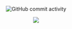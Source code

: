 <p align="center">
    <!-- <img src="https://img.shields.io/badge/OS-Ubuntu-E95420?logo=ubuntu&logoColor=white">
    <img src="https://img.shields.io/badge/Editor-Vim-%2311AB00.svg?logo=vim&logoColor=white">
    <img src="https://img.shields.io/badge/Code-Go-%2300ADD8.svg?&logo=go&logoColor=white"> -->
    <img alt="GitHub commit activity" src="https://img.shields.io/github/commit-activity/t/canonical/lxd?authorFilter=kadinsayani&style=flat&label=lxd%20commits&color=E95420">
</p>

<div align="center">
    <img align="center" src="https://github-readme-stats.vercel.app/api?username=kadinsayani&show_icons=true&include_all_commits=true&theme=tokyonight&hide=stars,issues,contributed_to&hide_rank=true&show=prs_merged,prs_merged_percentage" />
<!--     <a href="https://github.com/anuraghazra/github-readme-stats">
      <img align="center" src="https://github-readme-stats.vercel.app/api/top-langs/?username=kadinsayani&layout=compact&theme=tokyonight&langs_count=6&hide=assembly,html,css" />
    </a -->
</div>

<!---
kadinsayani/kadinsayani is a ✨ special ✨ repository because its `README.md` (this file) appears on your GitHub profile.
You can click the Preview link to take a look at your changes.
https://dev.to/envoy_/150-badges-for-github-pnk#terminal
--->
